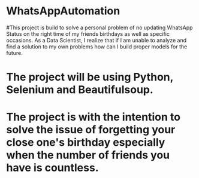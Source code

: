 # WhatsAppAutomation
#This project is build to solve a personal problem of no updating WhatsApp Status on the right time of my friends birthdays as well as specific occasions. As a Data Scientist, I realize that if I am unable to analyze and find a solution to my own problems how can I build proper models for the future.
# The project will be using Python, Selenium and Beautifulsoup.
# The project is with the intention to solve the issue of forgetting your close one's birthday especially when the number of friends you have is countless.
